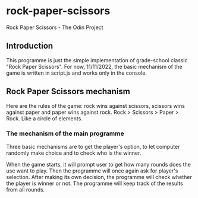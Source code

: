 # rock-paper-scissors

Rock Paper Scissors - The Odin Project

## Introduction

This programme is just the simple implementation of grade-school classic "Rock Paper Scissors". For now, 11/11/2022, the basic mechanism of the game is written in script.js and works only in the console.

## Rock Paper Scissors mechanism

Here are the rules of the game: rock wins against scissors, scissors wins against paper and paper wins against rock.
Rock > Scissors > Paper > Rock.
Like a circle of elements.

### The mechanism of the main programme

Three basic mechanisms are to get the player's option, to let computer randomly make choice and to check who is the winner.

When the game starts, it will prompt user to get how many rounds does the use want to play. Then the programme will once again ask for player's selection. After making its own decision, the programme will check whether the player is winner or not. The programme will keep track of the results from all rounds.
